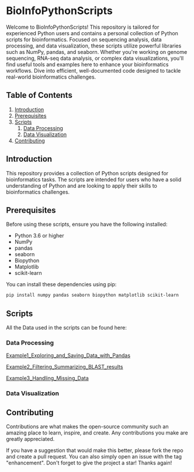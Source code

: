 # BioInfoPythonScripts

Welcome to BioInfoPythonScripts! This repository is tailored for experienced Python users and contains a personal collection of Python scripts for bioinformatics. Focused on sequencing analysis, data processing, and data visualization, these scripts utilize powerful libraries such as NumPy, pandas, and seaborn. Whether you're working on genome sequencing, RNA-seq data analysis, or complex data visualizations, you'll find useful tools and examples here to enhance your bioinformatics workflows. Dive into efficient, well-documented code designed to tackle real-world bioinformatics challenges.

## Table of Contents

1. [Introduction](#introduction)
2. [Prerequisites](#prerequisites)
3. [Scripts](#scripts)
    1. [Data Processing](#data-processing)
    2. [Data Visualization](#data-visualization)
4. [Contributing](#contributing)

## Introduction

This repository provides a collection of Python scripts designed for bioinformatics tasks. The scripts are intended for users who have a solid understanding of Python and are looking to apply their skills to bioinformatics challenges.

## Prerequisites

Before using these scripts, ensure you have the following installed:

- Python 3.6 or higher
- NumPy
- pandas
- seaborn
- Biopython
- Matplotlib
- scikit-learn

You can install these dependencies using pip:

```bash
pip install numpy pandas seaborn biopython matplotlib scikit-learn
```

## Scripts

All the Data used in the scripts can be found here:

### Data Processing
[Example1_Exploring_and_Saving_Data_with_Pandas](https://github.com/dzhao2019/BioInfoPythonScripts/blob/main/Data%20Processing/Example1_Exploring_and_Saving_Data_with_Pandas.py)

[Example2_Filtering_Summarizing_BLAST_results](https://github.com/dzhao2019/BioInfoPythonScripts/blob/main/Data%20Processing/Example2_Filtering_Summarizing_BLAST_results.py)

[Example3_Handling_Missing_Data](https://github.com/dzhao2019/BioInfoPythonScripts/blob/main/Data%20Processing/Example3_Handling_Missing_Data.py)

### Data Visualization


## Contributing
Contributions are what makes the open-source community such an amazing place to learn, inspire, and create. Any contributions you make are greatly appreciated.

If you have a suggestion that would make this better, please fork the repo and create a pull request. You can also simply open an issue with the tag "enhancement". Don't forget to give the project a star! Thanks again!
